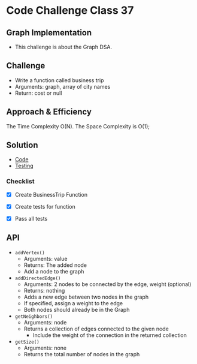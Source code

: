 # Code Challenge Class 37

## Graph Implementation

- This challenge is about the Graph DSA.

## Challenge

- Write a function called business trip
- Arguments: graph, array of city names
- Return: cost or null

## Approach & Efficiency

The Time Complexity  O(N).
The Space Complexity is O(1);

## Solution

- [Code](/javascript/401-code-challenges/graph-business-trip/index.js)
- [Testing](/javascript/401-code-challenges/graph-business-trip/__tests__/index.test.js)

### Checklist


- [x] Create BusinessTrip Function
- [x] Create tests for function
- [x] Pass all tests


## API

- `addVertex()`
  - Arguments: value
  - Returns: The added node
  - Add a node to the graph
- `addDirectedEdge()`
  - Arguments: 2 nodes to be connected by the edge, weight (optional)
  - Returns: nothing
  - Adds a new edge between two nodes in the graph
  - If specified, assign a weight to the edge
  - Both nodes should already be in the Graph
- `getNeighbors()`
  - Arguments: node
  - Returns a collection of edges connected to the given node
    - Include the weight of the connection in the returned collection
- `getSize()`
  - Arguments: none
  - Returns the total number of nodes in the graph